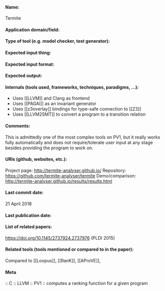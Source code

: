 #### Name:
Termite

#### Application domain/field:

#### Type of tool (e.g. model checker, test generator):

#### Expected input thing:

#### Expected input format:

#### Expected output:

#### Internals (tools used, frameworks, techniques, paradigms, ...):
- Uses [[LLVM]] and Clang as frontend
- Uses [[PAGAI]] as an invariant generator
- Uses [[z3overlay]] bindings for type-safe connection to [[Z3]]
- Uses [[LLVM2SMT]] to convert a program to a transition relation

#### Comments:
This is admittedly one of the most complex tools on PV1, but it really works fully automatically and does not require/tolerate user input at any stage besides providing the program to work on.

#### URIs (github, websites, etc.):
Project page: http://termite-analyser.github.io/
Repository: https://github.com/termite-analyser/termite
Demo/comparison: http://termite-analyser.github.io/results/results.html

#### Last commit date:
21 April 2018

#### Last publication date:

#### List of related papers:
https://doi.org/10.1145/2737924.2737976 (PLDI 2015)

#### Related tools (tools mentioned or compared to in the paper):
Compared to [[Loopus]], [[RanK]], [[AProVE]], 

#### Meta
:: C
:: LLVM
:: PV1 :: computes a ranking function for a given program